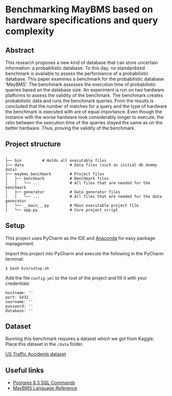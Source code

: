 # Benchmarking MayBMS based on hardware specifications and query complexity

## Abstract
This research proposes a new kind of database that can store uncertain information: a probabilistic database. To this day, no standardized benchmark is available to assess the performance of a probabilistic database. This paper examines a benchmark for the probabilistic database ‘MayBMS’. The benchmark assesses the execution time of probabilistic queries based on the database size. An experiment is run on two hardware platforms to assess the validity of the benchmark. The benchmark creates probabilistic data and runs the benchmark queries. From the results is concluded that the number of matches for a query and the type of hardware the benchmark is executed with are of equal importance. Even though the instance with the worse hardware took considerably longer to execute, the ratio between the execution time of the queries stayed the same as on the better hardware. Thus, proving the validity of the benchmark.

## Project structure
    .
    ├── bin			# Holds all executable files
    ├── data                    # Data files (such as initial db dummy data)
    ├── maybms_benchmark        # Project files
    │   ├── benchmark           # Benchmark files
    │   │   └── ...             # All files that are needed for the benchmark
    │   ├── generator           # Data generator files
    │   │   └── ...             # All files that are needed for the data generator
    │   └── __main__.py         # Main executable project file
    │   └── app.py              # Core project script	
## Setup

This project uses PyCharm as the IDE and [Anaconda](https://www.anaconda.com/) for easy package management.

Import this project into PyCharm and execute the following in the PyCharm terminal:

```
$ bash bin/setup.sh
```

Add the file ```config.yml``` to the root of the project and fill it with your credentials:
```
hostname: ''
port: 5432
username: ''
password: ''
database: ''
```

## Dataset

Running this benchmark requires a dataset which we got from Kaggle. Place this dataset in the `/data` folder.
 
[US Traffic Accidents dataset](https://www.kaggle.com/sobhanmoosavi/us-accidents/data)

## Useful links

- [Postgres 8.3 SQL Commands](https://www.postgresql.org/docs/8.3/sql-commands.html)
- [MayBMS Language Reference](http://maybms.sourceforge.net/manual/index.html#x1-450006.2)

